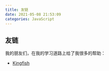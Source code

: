 ```yaml
---
title: 友链
date: 2021-05-08 21:53:09
categories: JavaScript
---
```


## 友链

我的朋友们，在我的学习道路上给了我很多的帮助：

- [Kingfish](https://blog.kingfish404.cn/)



